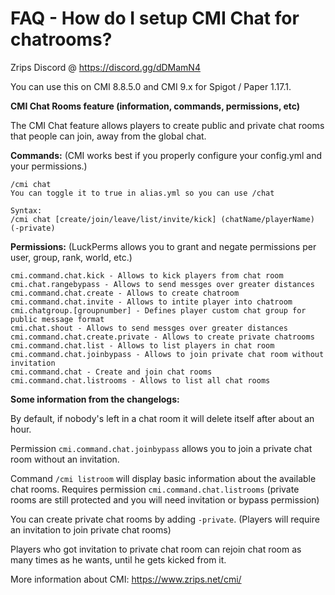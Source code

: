 # FAQ - How do I setup CMI Chat for chatrooms?

Zrips Discord @ https://discord.gg/dDMamN4

You can use this on CMI 8.8.5.0 and CMI 9.x for Spigot / Paper 1.17.1.

**CMI Chat Rooms feature (information, commands, permissions, etc)**

The CMI Chat feature allows players to create public and private chat rooms that people can join, away from the global chat. 

**Commands:**
(CMI works best if you properly configure your config.yml and your permissions.)
```
/cmi chat
You can toggle it to true in alias.yml so you can use /chat

Syntax:
/cmi chat [create/join/leave/list/invite/kick] (chatName/playerName) (-private)
```

**Permissions:**
(LuckPerms allows you to grant and negate permissions per user, group, rank, world, etc.)
```
cmi.command.chat.kick - Allows to kick players from chat room
cmi.chat.rangebypass - Allows to send messges over greater distances
cmi.command.chat.create - Allows to create chatroom
cmi.command.chat.invite - Allows to intite player into chatroom
cmi.chatgroup.[groupnumber] - Defines player custom chat group for public message format
cmi.chat.shout - Allows to send messges over greater distances
cmi.command.chat.create.private - Allows to create private chatrooms
cmi.command.chat.list - Allows to list players in chat room
cmi.command.chat.joinbypass - Allows to join private chat room without invitation
cmi.command.chat - Create and join chat rooms
cmi.command.chat.listrooms - Allows to list all chat rooms
```

**Some information from the changelogs:**

By default, if nobody's left in a chat room it will delete itself after about an hour.

Permission `cmi.command.chat.joinbypass` allows you to join a private chat room without an invitation.

Command `/cmi listroom` will display basic information about the available chat rooms. Requires permission `cmi.command.chat.listrooms` (private rooms are still protected and you will need invitation or bypass permission)

You can create private chat rooms by adding `-private`. (Players will require an invitation to join private chat rooms)

Players who got invitation to private chat room can rejoin chat room as many times as he wants, until he gets kicked from it.

More information about CMI: https://www.zrips.net/cmi/
